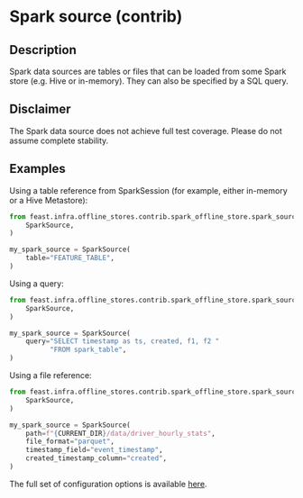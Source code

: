 # Spark source (contrib)

## Description

Spark data sources are tables or files that can be loaded from some Spark store (e.g. Hive or in-memory). They can also be specified by a SQL query.

## Disclaimer

The Spark data source does not achieve full test coverage.
Please do not assume complete stability.

## Examples

Using a table reference from SparkSession (for example, either in-memory or a Hive Metastore):

```python
from feast.infra.offline_stores.contrib.spark_offline_store.spark_source import (
    SparkSource,
)

my_spark_source = SparkSource(
    table="FEATURE_TABLE",
)
```

Using a query:

```python
from feast.infra.offline_stores.contrib.spark_offline_store.spark_source import (
    SparkSource,
)

my_spark_source = SparkSource(
    query="SELECT timestamp as ts, created, f1, f2 "
          "FROM spark_table",
)
```

Using a file reference:

```python
from feast.infra.offline_stores.contrib.spark_offline_store.spark_source import (
    SparkSource,
)

my_spark_source = SparkSource(
    path=f"{CURRENT_DIR}/data/driver_hourly_stats",
    file_format="parquet",
    timestamp_field="event_timestamp",
    created_timestamp_column="created",
)
```

The full set of configuration options is available [here](https://rtd.feast.dev/en/master/#feast.infra.offline_stores.contrib.spark_offline_store.spark_source.SparkSource).

